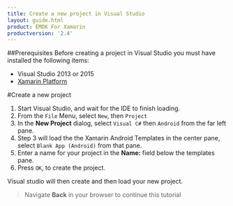 ```yaml
---
title: Create a new project in Visual Studio
layout: guide.html
product: EMDK For Xamarin
productversion: '2.4'
---
```


##Prerequisites
Before creating a project in Visual Studio you must have installed the following items:

* Visual Studio 2013 or 2015
* [Xamarin Platform](http://xamarin.com/download)

#Create a new project

1. Start Visual Studio, and wait for the IDE to finish loading.
2. From the `File` Menu, select `New`, then `Project`
3. In the **New Project** dialog, select `Visual C#` then `Android` from the far left pane.
4. Step 3 will load the the Xamarin Android Templates in the center pane, select `Blank App (Android)` from that pane.
5. Enter a name for your project in the **Name:** field below the templates pane.
6. Press `OK`, to create the project.

Visual studio will then create and then load your new project.

> Navigate **Back** in your browser to continue this tutorial














